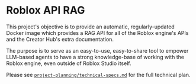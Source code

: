 # Roblox API RAG

This project's objective is to provide an automatic, regularly-updated Docker image which provides a RAG API for all of the Roblox engine's APIs and the Creator Hub's extra documentation.

The purpose is to serve as an easy-to-use, easy-to-share tool to empower LLM-based agents to have a strong knowledge-base of working with the Roblox engine, even outside of Roblox Studio itself.

Please see [`project-planning/technical-specs.md`](project-planning/technical-specs.md) for the full technical plan.